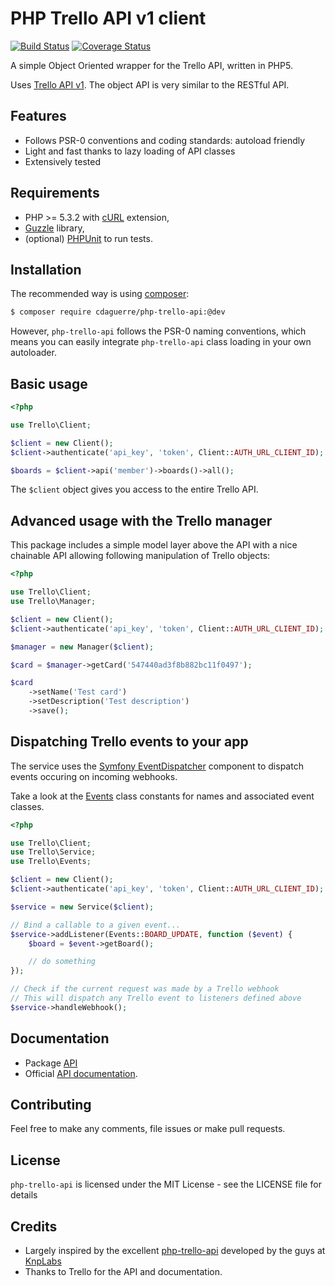 PHP Trello API v1 client
========================

[![Build Status](https://travis-ci.org/cdaguerre/php-trello-api.svg?branch=master)](https://travis-ci.org/cdaguerre/php-trello-api) [![Coverage Status](https://img.shields.io/coveralls/cdaguerre/php-trello-api.svg)](https://coveralls.io/r/cdaguerre/php-trello-api?branch=master)

A simple Object Oriented wrapper for the Trello API, written in PHP5.

Uses [Trello API v1](https://trello.com/docs/index.html). The object API is very similar to the RESTful API.

## Features

* Follows PSR-0 conventions and coding standards: autoload friendly
* Light and fast thanks to lazy loading of API classes
* Extensively tested

## Requirements

* PHP >= 5.3.2 with [cURL](http://php.net/manual/en/book.curl.php) extension,
* [Guzzle](https://github.com/guzzle/guzzle) library,
* (optional) [PHPUnit](https://phpunit.de) to run tests.

## Installation

The recommended way is using [composer](http://getcomposer.org):

```bash
$ composer require cdaguerre/php-trello-api:@dev
```
However, `php-trello-api` follows the PSR-0 naming conventions, which means you can easily integrate `php-trello-api` class loading in your own autoloader.

## Basic usage

```php
<?php

use Trello\Client;

$client = new Client();
$client->authenticate('api_key', 'token', Client::AUTH_URL_CLIENT_ID);

$boards = $client->api('member')->boards()->all();
```

The `$client` object gives you access to the entire Trello API.

## Advanced usage with the Trello manager

This package includes a simple model layer above the API with a nice chainable API allowing following manipulation of Trello objects:

```php
<?php

use Trello\Client;
use Trello\Manager;

$client = new Client();
$client->authenticate('api_key', 'token', Client::AUTH_URL_CLIENT_ID);

$manager = new Manager($client);

$card = $manager->getCard('547440ad3f8b882bc11f0497');

$card
    ->setName('Test card')
    ->setDescription('Test description')
    ->save();
```

## Dispatching Trello events to your app

The service uses the [Symfony EventDispatcher](https://github.com/symfony/EventDispatcher) component to dispatch events occuring on incoming webhooks.

Take a look at the [Events](https://github.com/cdaguerre/php-trello-api/blob/master/lib/Trello/Events.php) class constants for names and associated event classes.

```php
<?php

use Trello\Client;
use Trello\Service;
use Trello\Events;

$client = new Client();
$client->authenticate('api_key', 'token', Client::AUTH_URL_CLIENT_ID);

$service = new Service($client);

// Bind a callable to a given event...
$service->addListener(Events::BOARD_UPDATE, function ($event) {
    $board = $event->getBoard();

    // do something
});

// Check if the current request was made by a Trello webhook
// This will dispatch any Trello event to listeners defined above
$service->handleWebhook();
```

## Documentation
* Package [API](docs/Api/Index.md)
* Official [API documentation](https://trello.com/docs/index.html).

## Contributing

Feel free to make any comments, file issues or make pull requests.

## License

`php-trello-api` is licensed under the MIT License - see the LICENSE file for details

## Credits

- Largely inspired by the excellent [php-trello-api](https://raw.githubusercontent.com/KnpLabs/php-github-api) developed by the guys at [KnpLabs](http://knplabs.fr)
- Thanks to Trello for the API and documentation.
